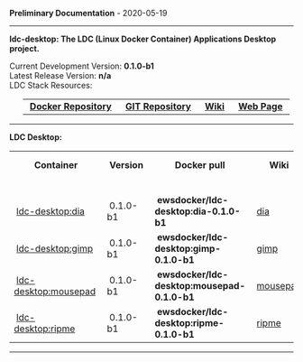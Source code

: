 
__Preliminary Documentation__ - 2020-05-19
____  
__ldc-desktop: The LDC (Linux Docker Container) Applications Desktop project.__  

Current Development Version: __0.1.0-b1__  
Latest Release Version: __n/a__  
LDC Stack Resources:  

<ul>
  <table>
    <tr>
      <td>&nbsp;<a href="https://hub.docker.com/repository/docker/ewsdocker/ldc-desktop"><b>Docker Repository</b></a>&nbsp;</td>
      <td>&nbsp;<a href="https://github.com/ewsdocker/ldc-applications/desktop"><b>GIT Repository</b></a>&nbsp;</td>
      <td>&nbsp;<a href="https://github.com/ewsdocker/ldc-applications/wiki/Desktop.md"><b>Wiki</b></a>&nbsp;</td>
      <td>&nbsp;<a href="https://ewsdocker.github.io/ldc-applications/ldc-desktop.html"><b>Web Page</b></a>&nbsp;</td>
    </tr>
  </table>
</ul>

____  

__LDC Desktop:__  

<table border=0>
  <tr>
    <th>&nbsp;Container&nbsp;</th>
    <th>&nbsp;Version&nbsp;</th>
    <th>&nbsp;Docker pull&nbsp;</th>
    <th>&nbsp;Wiki&nbsp;</th>
    <th>&nbsp;App Version&nbsp;</th>
  </tr>
  <tr>
    <td colspan=4>&nbsp;</td>
  </tr>
  <tr>
    <td>&nbsp;<a href="https://ewsdocker.github.io/ldc-applications/desktop/dia.html">ldc-desktop:dia</a>&nbsp;</td>
    <td>&nbsp;0.1.0-b1&nbsp;</td>
    <td>&nbsp;<b>ewsdocker/ldc-desktop:dia-0.1.0-b1</b>&nbsp;</td>
    <td>&nbsp;<a href="https://github.com/ewsdocker/ldc-applications/wiki/desktop/Dia.md">dia</a>&nbsp;</td>
    <td>&nbsp;<b>0.97</b>&nbsp;</td>
  </tr>
  <tr>
    <td>&nbsp;<a href="https://ewsdocker.github.io/ldc-applications/desktop/gimp.html">ldc-desktop:gimp</a>&nbsp;</td>
    <td>&nbsp;0.1.0-b1&nbsp;</td>
    <td>&nbsp;<b>ewsdocker/ldc-desktop:gimp-0.1.0-b1</b>&nbsp;</td>
    <td>&nbsp;<a href="https://github.com/ewsdocker/ldc-applications/wiki/desktop/Gimp.md">gimp</a>&nbsp;</td>
    <td>&nbsp;<b>2.8.18</b>&nbsp;</td>
  </tr>
  <tr>
    <td>&nbsp;<a href="https://ewsdocker.github.io/ldc-applications/desktop/mousepad.html">ldc-desktop:mousepad</a>&nbsp;</td>
    <td>&nbsp;0.1.0-b1&nbsp;</td>
    <td>&nbsp;<b>ewsdocker/ldc-desktop:mousepad-0.1.0-b1</b>&nbsp;</td>
    <td>&nbsp;<a href="https://github.com/ewsdocker/ldc-applications/wiki/desktop/Gimp.md">mousepad</a>&nbsp;</td>
    <td>&nbsp;<b>0.4.0</b>&nbsp;</td>
  </tr>
  <tr>
    <td>&nbsp;<a href="https://ewsdocker.github.io/ldc-applications/desktop/ripme.html">ldc-desktop:ripme</a>&nbsp;</td>
    <td>&nbsp;0.1.0-b1&nbsp;</td>
    <td>&nbsp;<b>ewsdocker/ldc-desktop:ripme-0.1.0-b1</b>&nbsp;</td>
    <td>&nbsp;<a href="https://github.com/ewsdocker/ldc-applications/wiki/desktop/Ripme.md">ripme</a>&nbsp;</td>
    <td>&nbsp;<b>1.7.89</b>&nbsp;</td>
  </tr>
</table>

____  


